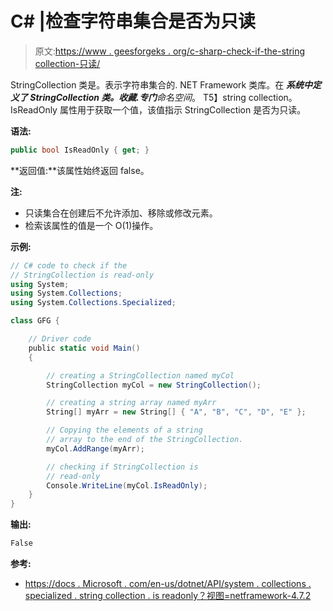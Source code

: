 # C# |检查字符串集合是否为只读

> 原文:[https://www . geesforgeks . org/c-sharp-check-if-the-string collection-只读/](https://www.geeksforgeeks.org/c-sharp-check-if-the-stringcollection-is-read-only/)

StringCollection 类是。表示字符串集合的. NET Framework 类库。在 ***系统中定义了 StringCollection 类。收藏.专门**命名空间*。
T5】string collection。IsReadOnly 属性用于获取一个值，该值指示 StringCollection 是否为只读。

**语法:**

```cs
public bool IsReadOnly { get; }

```

**返回值:**该属性始终返回 false。

**注:**

*   只读集合在创建后不允许添加、移除或修改元素。
*   检索该属性的值是一个 O(1)操作。

**示例:**

```cs
// C# code to check if the
// StringCollection is read-only
using System;
using System.Collections;
using System.Collections.Specialized;

class GFG {

    // Driver code
    public static void Main()
    {

        // creating a StringCollection named myCol
        StringCollection myCol = new StringCollection();

        // creating a string array named myArr
        String[] myArr = new String[] { "A", "B", "C", "D", "E" };

        // Copying the elements of a string
        // array to the end of the StringCollection.
        myCol.AddRange(myArr);

        // checking if StringCollection is
        // read-only
        Console.WriteLine(myCol.IsReadOnly);
    }
}
```

**输出:**

```cs
False

```

**参考:**

*   [https://docs . Microsoft . com/en-us/dotnet/API/system . collections . specialized . string collection . is readonly？视图=netframework-4.7.2](https://docs.microsoft.com/en-us/dotnet/api/system.collections.specialized.stringcollection.isreadonly?view=netframework-4.7.2)